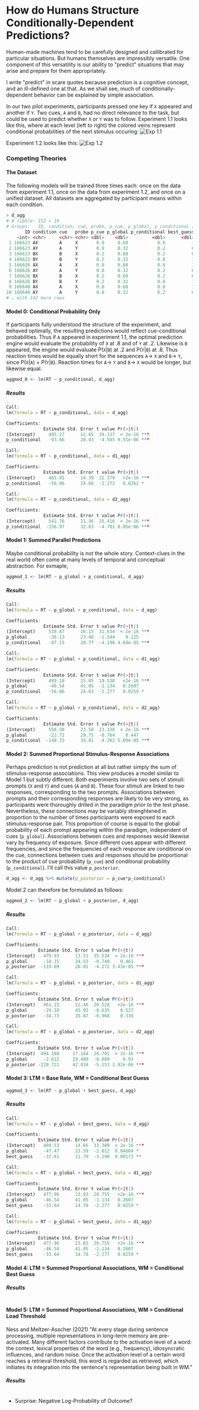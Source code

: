 # How do Humans Structure Conditionally-Dependent Predictions?
Human-made machines tend to be carefully designed and callibrated for particular situations. But humans themselves are impressibly versatile. One component of this versatility is our ability to "predict" situations that may arise and prepare for them appropriately.

I write "predict" in scare quotes because prediction is a cognitive concept, and an ill-defined one at that. As we shall see, much of conditionally-dependent behavior can be explained by simple association. 

In our two pilot experiments, participants pressed one key if `X` appeared and another if `Y`. Two cues, `A` and `B`, had no direct relevance to the task, but could be used to predict whether `X` or `Y` was to follow.
Experiment 1.1 looks like this, where at each level (left to right) the colored veins represent conditional probabilities of the next stimulus occuring:
![Exp 1.1](figures/exp_1.1_vasculature.png)

Experiment 1.2 looks like this:
![Exp 1.2](figures/exp_1.2_vasculature.png)

### Competing Theories
#### The Dataset
The following models will be trained three times each: once on the data from experiment 1.1, once on the data from experiment 1.2, and once on a unified dataset. All datasets are aggregated by participant means within each condition.

```r
> d_agg
# A tibble: 152 × 10
# Groups:   ID, condition, cue, probe, p_cue, p_global, p_conditional [152]
       ID condition cue   probe p_cue p_global p_conditional best_guess    RT correct
    <int> <chr>     <chr> <chr> <dbl>    <dbl>         <dbl>      <dbl> <dbl>   <dbl>
 1 166623 AX        A     X       0.8     0.68           0.8          1  358.       1
 2 166623 AY        A     Y       0.8     0.32           0.2          0  401.       1
 3 166623 BX        B     X       0.2     0.68           0.2          0  409.       1
 4 166623 BY        B     Y       0.2     0.32           0.8          1  333.       1
 5 166626 AX        A     X       0.8     0.68           0.8          1  493.       1
 6 166626 AY        A     Y       0.8     0.32           0.2          0  536.       1
 7 166626 BX        B     X       0.2     0.68           0.2          0  529.       1
 8 166626 BY        B     Y       0.2     0.32           0.8          1  516.       1
 9 166640 AX        A     X       0.8     0.68           0.8          1  460.       1
10 166640 AY        A     Y       0.8     0.32           0.2          0  552        1
# … with 142 more rows
```

#### Model 0: Conditional Probability Only
If participants fully understood the structure of the experiment, and behaved optimally, the resulting predictions would reflect cue-conditional probabilities. Thus if `A` appeared in experiment 1.1, the optimal prediction engine would evaluate the probability of `X` at .8 and of `Y` at .2. Likewise is `B` appeared, the engine would evaluate P(`X`|`B`) at .2 and P(`Y`|`B`) at .8. Thus reaction times would be equally short for the sequences `A`→ `X` and `B`→ `Y`, since P(`X`|`A`) = P(`Y`|`B`). Reaction times for `A`→ `Y` and `B`→ `X` would be longer, but likewise equal.

```r
aggmod_0 <- lm(RT ~ p_conditional, d_agg)
```
##### Results
```r
Call:
lm(formula = RT ~ p_conditional, data = d_agg)

Coefficients:
              Estimate Std. Error t value Pr(>|t|)    
(Intercept)     495.27      12.65  39.137  < 2e-16 ***
p_conditional   -93.66      20.43  -4.585 9.51e-06 ***

Call:
lm(formula = RT ~ p_conditional, data = d1_agg)

Coefficients:
              Estimate Std. Error t value Pr(>|t|)    
(Intercept)     465.91      14.39  32.379   <2e-16 ***
p_conditional   -56.06      24.68  -2.272   0.0262 *  

Call:
lm(formula = RT ~ p_conditional, data = d2_agg)

Coefficients:
              Estimate Std. Error t value Pr(>|t|)    
(Intercept)     542.76      21.36  25.416  < 2e-16 ***
p_conditional  -156.97      32.83  -4.781 8.06e-06 ***
```

#### Model 1: Summed Parallel Predictions
Maybe conditional probability is not the whole story. Context-clues in the real world often come at many levels of temporal and conceptual abstraction. For exmaple, 

```r
aggmod_1 <- lm(RT ~ p_global + p_conditional, d_agg)
```
##### Results
```r
Call:
lm(formula = RT ~ p_global + p_conditional, data = d_agg)

Coefficients:
              Estimate Std. Error t value Pr(>|t|)    
(Intercept)     510.87      16.15  31.634  < 2e-16 ***
p_global        -36.13      23.40  -1.544    0.125    
p_conditional   -87.15      20.77  -4.196 4.64e-05 ***

Call:
lm(formula = RT ~ p_global + p_conditional, data = d1_agg)

Coefficients:
              Estimate Std. Error t value Pr(>|t|)    
(Intercept)     489.18      25.05  19.530   <2e-16 ***
p_global        -46.54      41.05  -1.134   0.2607    
p_conditional   -56.06      24.63  -2.277   0.0259 *  

Call:
lm(formula = RT ~ p_global + p_conditional, data = d2_agg)

Coefficients:
              Estimate Std. Error t value Pr(>|t|)    
(Intercept)     550.30      23.58  23.338  < 2e-16 ***
p_global        -22.72      29.75  -0.764    0.447    
p_conditional  -148.33      34.81  -4.262 5.69e-05 ***
```

#### Model 2: Summed Proportional Stimulus-Response Associations
Perhaps prediction is not prediction at all but rather simply the sum of stimulus-response associations. This view produces a model similar to Model 1 but subtly different.
Both experiments involve two sets of stimuli: prompts (`X` and `Y`) and cues (`A` and `B`). These four stimuli are linked to two responses, corresponding to the two prompts. 
Associations between prompts and their corresponding responses are likely to be very strong, as participants were thoroughly drilled in the paradigm prior to the test phase. Nevertheless, these connections may be variably strenghtened in proportion to the number of times participants were exposed to each stimulus-response pair. This proportion of course is equal to the global probability of each prompt appearing within the paradigm, independent of cues (`p_global`). 
Associations between cues and responses would likewise vary by frequency of exposure. Since different cues appear with different frequencies, and since the frequencies of each response are conditional on the cue, connections between cues and responses should be proportional to the product of cue probability (`p_cue`) and conditional probability (`p_conditional`). I'll call this value `p_posterior`.

```r
d_agg <- d_agg %>% mutate(p_posterior = p_cue*p_conditional)
```
Model 2 can therefore be formulated as follows:

```r
aggmod_2 <- lm(RT ~ p_global + p_posterior, d_agg)
```
##### Results
```r
Call:
lm(formula = RT ~ p_global + p_posterior, data = d_agg)

Coefficients:
            Estimate Std. Error t value Pr(>|t|)    
(Intercept)   479.93      13.51  35.534  < 2e-16 ***
p_global      -18.15      24.53  -0.740    0.461    
p_posterior  -119.69      28.01  -4.272 3.43e-05 ***

Call:
lm(formula = RT ~ p_global + p_posterior, data = d1_agg)

Coefficients:
            Estimate Std. Error t value Pr(>|t|)    
(Intercept)   461.15      22.46  20.528   <2e-16 ***
p_global      -29.18      45.92  -0.635    0.527    
p_posterior   -34.73      35.87  -0.968    0.336    

Call:
lm(formula = RT ~ p_global + p_posterior, data = d2_agg)

Coefficients:
            Estimate Std. Error t value Pr(>|t|)    
(Intercept)  494.188     17.164  28.791  < 2e-16 ***
p_global      -2.612     29.480  -0.089     0.93    
p_posterior -220.721     42.834  -5.153 1.92e-06 ***
```

#### Model 3: LTM = Base Rate, WM = Conditional Best Guess

```r
aggmod_3 <- lm(RT ~ p_global + best_guess, d_agg)
```

##### Results
```r
Call:
lm(formula = RT ~ p_global + best_guess, data = d_agg)

Coefficients:
            Estimate Std. Error t value Pr(>|t|)    
(Intercept)   489.53      14.66  33.389  < 2e-16 ***
p_global      -47.47      23.59  -2.012  0.04604 *  
best_guess    -37.61      11.79  -3.190  0.00173 ** 

Call:
lm(formula = RT ~ p_global + best_guess, data = d1_agg)

Coefficients:
            Estimate Std. Error t value Pr(>|t|)    
(Intercept)   477.96      23.03  20.755   <2e-16 ***
p_global      -46.54      41.05  -1.134   0.2607    
best_guess    -33.64      14.78  -2.277   0.0259 *  

Call:
lm(formula = RT ~ p_global + best_guess, data = d1_agg)

Coefficients:
            Estimate Std. Error t value Pr(>|t|)    
(Intercept)   477.96      23.03  20.755   <2e-16 ***
p_global      -46.54      41.05  -1.134   0.2607    
best_guess    -33.64      14.78  -2.277   0.0259 *  
```

#### Model 4: LTM = Summed Proportional Associations, WM = Conditional Best Guess

##### Results
```r
```

#### Model 5: LTM = Summed Proportional Associations, WM = Conditional Load Threshold

Ness and Meltzer-Asscher (2021) 
"At every stage during sentence processing, multiple representations in long-term memory are pre-activated. Many different factors contribute to the activation level of a word: the context, lexical properties of the word (e.g., frequency), idiosyncratic influences, and random noise. Once the activation level of a certain word reaches a retrieval threshold, this word is regarded as retrieved, which initiates its integration into the sentence's representation being built in WM." 

##### Results
```r
```

- Surprise: Negative Log-Probability of Outcome?
